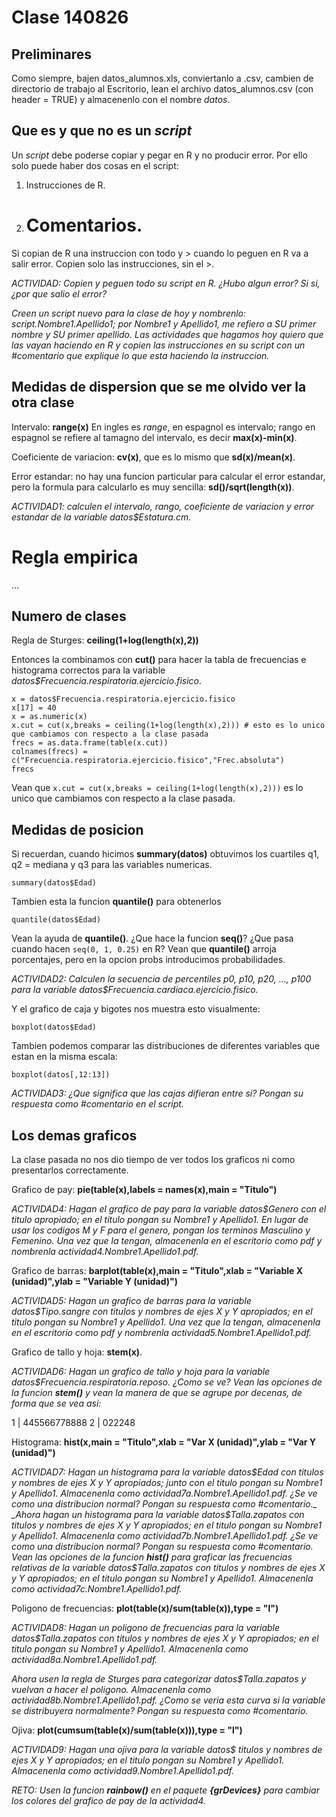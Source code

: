 # Clase 140826

## Preliminares

Como siempre, bajen datos_alumnos.xls, conviertanlo a .csv, cambien de directorio de trabajo al Escritorio, lean el archivo datos_alumnos.csv (con header = TRUE) y almacenenlo con el nombre _datos_.

## Que es y que no es un _script_

Un _script_ debe poderse copiar y pegar en R y no producir error. Por ello solo puede haber dos cosas en el script:

1. Instrucciones de R.
2. # Comentarios.

Si copian de R una instruccion con todo y > cuando lo peguen en R va a salir error. Copien solo las instrucciones, sin el >.

_ACTIVIDAD: Copien y peguen todo su script en R. ¿Hubo algun error? Si si, ¿por que salio el error?_

_Creen un script nuevo para la clase de hoy y nombrenlo: script.Nombre1.Apellido1; por Nombre1 y Apellido1, me refiero a SU primer nombre y SU primer apellido. Las actividades que hagamos hoy quiero que las vayan haciendo en R y copien las instrucciones en su script con un #comentario que explique lo que esta haciendo la instruccion._

## Medidas de dispersion que se me olvido ver la otra clase

Intervalo: **range(x)**
En ingles es _range_, en espagnol es intervalo; rango en espagnol se refiere al tamagno del intervalo, es decir **max(x)-min(x)**.

Coeficiente de variacion: **cv(x)**, que es lo mismo que **sd(x)/mean(x)**.

Error estandar: no hay una funcion particular para calcular el error estandar, pero la formula para calcularlo es muy sencilla: **sd()/sqrt(length(x))**.

_ACTIVIDAD1: calculen el intervalo, rango, coeficiente de variacion y error estandar de la variable datos$Estatura.cm._

# Regla empirica

...

## Numero de clases

Regla de Sturges: **ceiling(1+log(length(x),2))**

Entonces la combinamos con **cut()** para hacer la tabla de frecuencias e histograma correctos para la variable _datos$Frecuencia.respiratoria.ejercicio.fisico_.

```
x = datos$Frecuencia.respiratoria.ejercicio.fisico
x[17] = 40
x = as.numeric(x)
x.cut = cut(x,breaks = ceiling(1+log(length(x),2))) # esto es lo unico que cambiamos con respecto a la clase pasada
frecs = as.data.frame(table(x.cut))
colnames(frecs) = c("Frecuencia.respiratoria.ejercicio.fisico","Frec.absoluta")
frecs
```

Vean que ```x.cut = cut(x,breaks = ceiling(1+log(length(x),2)))``` es lo unico que cambiamos con respecto a la clase pasada.

## Medidas de posicion

Si recuerdan, cuando hicimos **summary(datos)** obtuvimos los cuartiles q1, q2 = mediana y q3 para las variables numericas.

```
summary(datos$Edad)
```

Tambien esta la funcion **quantile()** para obtenerlos
```
quantile(datos$Edad)
```
Vean la ayuda de **quantile()**. ¿Que hace la funcion **seq()**? ¿Que pasa cuando hacen ```seq(0, 1, 0.25)``` en R? Vean que **quantile()** arroja porcentajes, pero en la opcion probs introducimos probabilidades.

_ACTIVIDAD2: Calculen la secuencia de percentiles p0, p10, p20, ..., p100 para la variable datos$Frecuencia.cardiaca.ejercicio.fisico._

Y el grafico de caja y bigotes nos muestra esto visualmente:
```
boxplot(datos$Edad)
```

Tambien podemos comparar las distribuciones de diferentes variables que estan en la misma escala:
```
boxplot(datos[,12:13])
```

_ACTIVIDAD3: ¿Que significa que las cajas difieran entre si? Pongan su respuesta como #comentario en el script._

## Los demas graficos

La clase pasada no nos dio tiempo de ver todos los graficos ni como presentarlos correctamente.

Grafico de pay: **pie(table(x),labels = names(x),main = "Titulo")** 

_ACTIVIDAD4: Hagan el grafico de pay para la variable datos$Genero con el titulo apropiado; en el titulo pongan su Nombre1 y Apellido1. En lugar de usar los codigos M y F para el genero, pongan los terminos Masculino y Femenino. Una vez que la tengan, almacenenla en el escritorio como pdf y nombrenla actividad4.Nombre1.Apellido1.pdf._

Grafico de barras: **barplot(table(x),main = "Titulo",xlab = "Variable X (unidad)",ylab = "Variable Y (unidad)")**

_ACTIVIDAD5: Hagan un grafico de barras para la variable datos$Tipo.sangre con titulos y nombres de ejes X y Y apropiados; en el titulo pongan su Nombre1 y Apellido1. Una vez que la tengan, almacenenla en el escritorio como pdf y nombrenla actividad5.Nombre1.Apellido1.pdf._

Grafico de tallo y hoja: **stem(x)**.

_ACTIVIDAD6: Hagan un grafico de tallo y hoja para la variable datos$Frecuencia.respiratoria.reposo. ¿Como se ve? Vean las opciones de la funcion **stem()** y vean la manera de que se agrupe por decenas, de forma que se vea asi:_

  1 | 445566778888
  2 | 022248

Histograma: **hist(x,main = "Titulo",xlab = "Var X (unidad)",ylab = "Var Y (unidad)")**

_ACTIVIDAD7: Hagan un histograma para la variable datos$Edad con titulos y nombres de ejes X y Y apropiados; junto con el titulo pongan su Nombre1 y Apellido1. Almacenenla como actividad7a.Nombre1.Apellido1.pdf. ¿Se ve como una distribucion normal? Pongan su respuesta como #comentario._
_Ahora hagan un histograma para la variable datos$Talla.zapatos con titulos y nombres de ejes X y Y apropiados; en el titulo pongan su Nombre1 y Apellido1. Almacenenla como actividad7b.Nombre1.Apellido1.pdf. ¿Se ve como una distribucion normal? Pongan su respuesta como #comentario._
_Vean las opciones de la funcion **hist()** para graficar las frecuencias relativas de la variable datos$Talla.zapatos con titulos y nombres de ejes X y Y apropiados; en el titulo pongan su Nombre1 y Apellido1. Almacenenla como actividad7c.Nombre1.Apellido1.pdf._

Poligono de frecuencias: **plot(table(x)/sum(table(x)),type = "l")**

_ACTIVIDAD8: Hagan un poligono de frecuencias para la variable datos$Talla.zapatos con titulos y nombres de ejes X y Y apropiados; en el titulo pongan su Nombre1 y Apellido1. Almacenenla como actividad8a.Nombre1.Apellido1.pdf._ 

_Ahora usen la regla de Sturges para categorizar datos$Talla.zapatos y vuelvan a hacer el poligono. Almacenenla como actividad8b.Nombre1.Apellido1.pdf. ¿Como se veria esta curva si la variable se distribuyera normalmente? Pongan su respuesta como #comentario._

Ojiva: **plot(cumsum(table(x)/sum(table(x))),type = "l")**

_ACTIVIDAD9: Hagan una ojiva para la variable datos$  titulos y nombres de ejes X y Y apropiados; en el titulo pongan su Nombre1 y Apellido1. Almacenenla como actividad9.Nombre1.Apellido1.pdf._

_RETO: Usen la funcion **rainbow()** en el paquete **{grDevices}** para cambiar los colores del grafico de pay de la actividad4._





